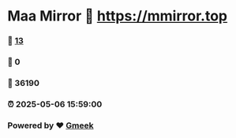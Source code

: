 # Maa Mirror :link: https://mmirror.top 
### :page_facing_up: [13](https://mmirror.top/tag.html) 
### :speech_balloon: 0 
### :hibiscus: 36190 
### :alarm_clock: 2025-05-06 15:59:00 
### Powered by :heart: [Gmeek](https://github.com/Meekdai/Gmeek)
